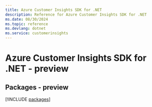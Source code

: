 ```yaml
---
title: Azure Customer Insights SDK for .NET
description: Reference for Azure Customer Insights SDK for .NET
ms.date: 08/30/2024
ms.topic: reference
ms.devlang: dotnet
ms.service: customerinsights
---
```

# Azure Customer Insights SDK for .NET - preview
## Packages - preview
[!INCLUDE [packages](customer-insights-index.md)]